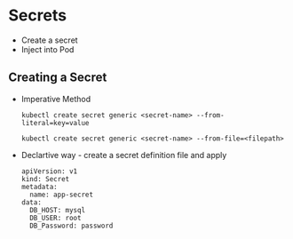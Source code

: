# Secrets

- Create a secret
- Inject into Pod

## Creating a Secret
- Imperative Method

      kubectl create secret generic <secret-name> --from-literal=key=value

      kubectl create secret generic <secret-name> --from-file=<filepath>

- Declartive way - create a secret definition file and apply

      apiVersion: v1
      kind: Secret
      metadata:
        name: app-secret
      data:
        DB_HOST: mysql
        DB_USER: root
        DB_Password: password
